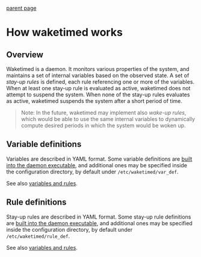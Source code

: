 [parent page](index.md)

# How waketimed works

## Overview

Waketimed is a daemon. It monitors various properties of the system,
and maintains a set of internal variables based on the observed state.
A set of *stay-up rules* is defined, each rule referencing one or more
of the variables. When at least one stay-up rule is evaluated as
active, waketimed does not attempt to suspend the system. When none of
the stay-up rules evaluates as active, waketimed suspends the system
after a short period of time.

> Note: In the future, waketimed may implement also *wake-up rules*,
> which would be able to use the same internal variables to
> dynamically compute desired periods in which the system would be
> woken up.

## Variable definitions

Variables are described in YAML format. Some variable definitions are
[built into the daemon executable](https://github.com/jistr/waketimed/tree/main/waketimed/embed/var_def),
and additional ones may be specified inside the configuration
directory, by default under `/etc/waketimed/var_def`.

See also [variables and rules](variables-and-rules/index.md).

## Rule definitions

Stay-up rules are described in YAML format. Some stay-up rule
definitions are
[built into the daemon executable](https://github.com/jistr/waketimed/tree/main/waketimed/embed/rule_def),
and additional ones may be specified inside the configuration
directory, by default under `/etc/waketimed/rule_def`.

See also [variables and rules](variables-and-rules/index.md).
